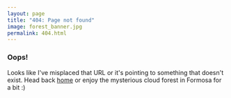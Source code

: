 ```yaml
---
layout: page
title: "404: Page not found"
image: forest_banner.jpg
permalink: 404.html
---
```


### Oops!
Looks like I've misplaced that URL or it's pointing to something that doesn't exist. Head back [home]([site.baseurl](https://kpsimonlin.github.io/)) or enjoy the mysterious cloud forest in Formosa for a bit :)
